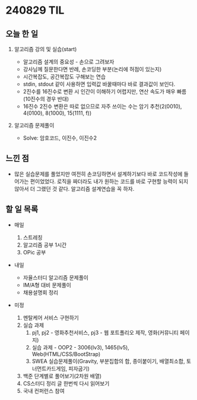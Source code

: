 # 240829 TIL

## 오늘 한 일
1. 알고리즘 강의 및 실습(start)
    - 알고리즘 설계의 중요성 - 손으로 그려보자
    - 강사님께 질문한다면 반례, 손코딩한 부분(논리에 허점이 있는지)
    - 시간복잡도, 공간복잡도 구해보는 연습
    - stdin, stdout 같이 사용하면 입력값 바꿀때마다 바로 결과값이 보인다.
    - 2진수를 16진수로 변환 시 인간이 이해하기 어렵지만, 연산 속도가 매우 빠름(10진수의 경우 반대)
    - 16진수 2진수 변환은 따로 없으므로 자주 쓰이는 수는 암기 추천(2(0010), 4(0100), 8(1000), 15(1111, f))

2. 알고리즘 문제풀이
    - Solve: 암호코드, 이진수, 이진수2

## 느낀 점
- 많은 실습문제를 풀었지만 여전히 손코딩하면서 설계하기보다 바로 코드작성에 들어가는 편이었었다. 로직을 짜더라도 내가 원하는 코드를 바로 구현할 능력이 되지 않아서 더 그랬던 것 같다. 알고리즘 설계연습을 꼭 하자.

## 할 일 목록
 - 매일
    1. 스트레칭
    2. 알고리즘 공부 1시간
    3. OPic 공부

 - 내일
    - 자율스터디 알고리즘 문제풀이
    - IM/A형 대비 문제풀이
    - 채용설명회 정리

 - 미정
    1. 멘탈케어 서비스 구현하기
    2. 실습 과제
        1. pj1, pj2 - 영화추천서비스, pj3 - 웹 포트폴리오 제작, 영화(커뮤니티 페이지)
        2. 실습 과제 - OOP2 - 3006(lv3), 1465(lv5), Web(HTML/CSS/BootStrap)
        3. SWEA 실습문제풀이(Gravity, 부분집합의 합, 종이붙이기, 배열최소합, 토너먼트카드게임, 피자굽기)
    3. 백준 단계별로 풀어보기(2차원 배열)
    4. CS스터디 정리 글 한번씩 다시 읽어보기
    5. 국내 컨퍼런스 참여